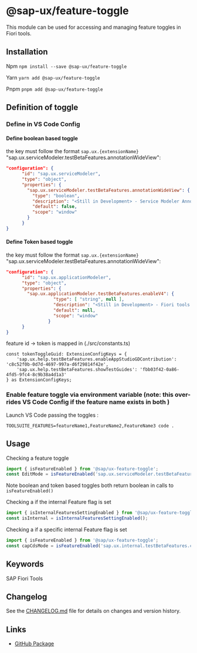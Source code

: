 # @sap-ux/feature-toggle

This module can be used for accessing and managing feature toggles in Fiori tools.

## Installation
Npm
`npm install --save @sap-ux/feature-toggle`

Yarn
`yarn add @sap-ux/feature-toggle`

Pnpm
`pnpm add @sap-ux/feature-toggle`

## Definition of toggle

### Define in VS Code Config

#### Define boolean based toggle
the key must follow the format `sap.ux.{extensionName}`
"sap.ux.serviceModeler.testBetaFeatures.annotationWideView":
```json
"configuration": {
      "id": "sap.ux.serviceModeler",
      "type": "object",
      "properties": {
        "sap.ux.serviceModeler.testBetaFeatures.annotationWideView": {
          "type": "boolean",
          "description": "<Still in Development> - Service Modeler Annotation Wide View",
          "default": false,
          "scope": "window"
        }
      }
}
```
#### Define Token based toggle
the key must follow the format `sap.ux.{extensionName}`
"sap.ux.serviceModeler.testBetaFeatures.annotationWideView":
```json
"configuration": {
      "id": "sap.ux.applicationModeler",
      "type": "object",
      "properties": {
        "sap.ux.applicationModeler.testBetaFeatures.enableV4": {
        		  "type": [ "string", null ],
        		  "description": "<Still in Development> - Fiori tools V4 support - token required",
        		  "default": null,
        		  "scope": "window"
        		}
      }
}
```
feature id -> token is mapped in (./src/constants.ts)
```
const tokenToggleGuid: ExtensionConfigKeys = {
    'sap.ux.help.testBetaFeatures.enableAppStudioGDContribution': 'c8c52f0b-0d7d-4697-997a-d6f29814f42e',
    'sap.ux.help.testBetaFeatures.showTestGuides': 'fbb03f42-0a86-4fd5-9fc4-8c9b38a4d1a3'
} as ExtensionConfigKeys;
```


### Enable feature toggle via environment variable (note: this over-rides VS Code Config if the feature name exists in both )
Launch VS Code passing the toggles :
```shell script
TOOLSUITE_FEATURES=featureName1,FeatureName2,FeatureName3 code .
```

## Usage

Checking a feature toggle
```typescript
import { isFeatureEnabled } from '@sap/ux-feature-toggle';
const EditMode = isFeatureEnabled('sap.ux.serviceModeler.testBetaFeatures.enableEditMode'),
```

Note boolean and token based toggles both return boolean in calls to `isFeatureEnabled()`

Checking a if the internal Feature flag is set
```typescript
import { isInternalFeaturesSettingEnabled } from '@sap/ux-feature-toggle';
const isInternal = isInternalFeaturesSettingEnabled();

```
Checking a if a specific internal Feature flag is set
```typescript
import { isFeatureEnabled } from '@sap/ux-feature-toggle';
const capCdsMode = isFeatureEnabled('sap.ux.internal.testBetaFeatures.capCdsMode'),


```

## Keywords
SAP Fiori Tools
## Changelog

See the [CHANGELOG.md](https://github.com/SAP/open-ux-tools/blob/main/packages/feature-toggle/CHANGELOG.md) file for details on changes and version history.
## Links

- [GitHub Package](https://github.com/SAP/open-ux-tools/tree/main/packages/feature-toggle)